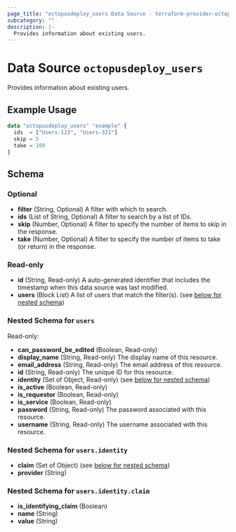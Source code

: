 ```yaml
---
page_title: "octopusdeploy_users Data Source - terraform-provider-octopusdeploy"
subcategory: ""
description: |-
  Provides information about existing users.
---
```


# Data Source `octopusdeploy_users`

Provides information about existing users.

## Example Usage

```terraform
data "octopusdeploy_users" "example" {
  ids  = ["Users-123", "Users-321"]
  skip = 5
  take = 100
}
```

## Schema

### Optional

- **filter** (String, Optional) A filter with which to search.
- **ids** (List of String, Optional) A filter to search by a list of IDs.
- **skip** (Number, Optional) A filter to specify the number of items to skip in the response.
- **take** (Number, Optional) A filter to specify the number of items to take (or return) in the response.

### Read-only

- **id** (String, Read-only) A auto-generated identifier that includes the timestamp when this data source was last modified.
- **users** (Block List) A list of users that match the filter(s). (see [below for nested schema](#nestedblock--users))

<a id="nestedblock--users"></a>
### Nested Schema for `users`

Read-only:

- **can_password_be_edited** (Boolean, Read-only)
- **display_name** (String, Read-only) The display name of this resource.
- **email_address** (String, Read-only) The email address of this resource.
- **id** (String, Read-only) The unique ID for this resource.
- **identity** (Set of Object, Read-only) (see [below for nested schema](#nestedatt--users--identity))
- **is_active** (Boolean, Read-only)
- **is_requestor** (Boolean, Read-only)
- **is_service** (Boolean, Read-only)
- **password** (String, Read-only) The password associated with this resource.
- **username** (String, Read-only) The username associated with this resource.

<a id="nestedatt--users--identity"></a>
### Nested Schema for `users.identity`

- **claim** (Set of Object) (see [below for nested schema](#nestedobjatt--users--identity--claim))
- **provider** (String)

<a id="nestedobjatt--users--identity--claim"></a>
### Nested Schema for `users.identity.claim`

- **is_identifying_claim** (Boolean)
- **name** (String)
- **value** (String)


